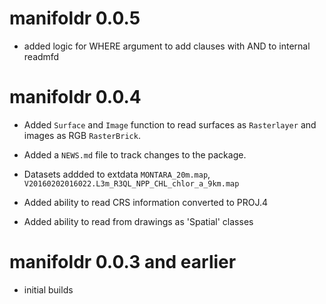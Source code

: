 # manifoldr 0.0.5

* added logic for WHERE argument to add clauses with AND to internal readmfd


# manifoldr 0.0.4

* Added `Surface` and `Image` function to read surfaces as `Rasterlayer` and images as RGB `RasterBrick`. 

* Added a `NEWS.md` file to track changes to the package.

* Datasets addded to extdata `MONTARA_20m.map`, `V20160202016022.L3m_R3QL_NPP_CHL_chlor_a_9km.map`

* Added ability to read CRS information converted to PROJ.4

* Added ability to read from drawings as 'Spatial' classes

# manifoldr 0.0.3 and earlier

* initial builds


